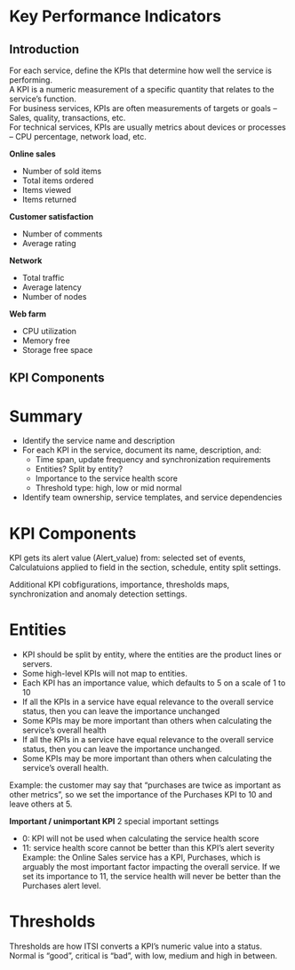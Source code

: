 # Key Performance Indicators

<h2>Introduction</h2>
For each service, define the KPIs that determine how well the service is performing.<br>
A KPI is a numeric measurement of a specific quantity that relates to the service’s function.<br>
For business services, KPIs are often measurements of targets or goals –Sales, quality, transactions, etc.<br>
For technical services, KPIs are usually metrics about devices or processes – CPU percentage, network load, etc.<br>

<b>Online sales</b>
<ul>
<li>Number of sold items</li>
<li>Total items ordered</li>
<li>Items viewed</li>
<li>Items returned</li>
</ul>

<b>Customer satisfaction</b>
<ul>
<li>Number of comments</li>
<li>Average rating</li>
</ul>

<b>Network</b>
<ul>
<li>Total traffic</li>
<li>Average latency</li>
<li>Number of nodes</li>
</ul>

<b>Web farm</b>
<ul>
<li>CPU utilization</li>
<li>Memory free</li>
<li>Storage free space</li>
</ul>

<h2> KPI Components</h2>

# Summary 
- Identify the service name and description
- For each KPI in the service, document its name, description, and:
    - Time span, update frequency and synchronization requirements
    - Entities? Split by entity?
    - Importance to the service health score
    - Threshold type: high, low or mid normal
- Identify team ownership, service templates, and service dependencies

# KPI Components

KPI gets its alert value (Alert_value) from: selected set of events, Calculatuions applied to field in the section, schedule, entity split settings. <br>

Additional KPI cobfigurations, importance, thresholds maps, synchronization and anomaly detection settings.<br>

# Entities 

- KPI should be split by entity, where the entities are the product lines or servers.<br>
- Some high-level KPIs will not map to entities.<br>
- Each KPI has an importance value, which defaults to 5 on a scale of 1 to 10 <br>
- If all the KPIs in a service have equal relevance to the overall service status, then you can leave the importance unchanged  <br>
- Some KPIs may be more important than others when calculating the service’s overall health  <br>
- If all the KPIs in a service have equal relevance to the overall service status, then you can leave the importance unchanged.<br>
- Some KPIs may be more important than others when calculating the service’s overall health.<br>

Example: the customer may say that “purchases are twice as important as other metrics”, so we set the importance of the Purchases KPI to 10 and leave others at 5. <br>

<b>Important / unimportant KPI</b>
2 special important settings <br>
- 0: KPI will not be used when calculating the service health score<br>
- 11: service health score cannot be better than this KPI’s alert severity<br>
    Example: the Online Sales service has a KPI, Purchases, which is arguably the most important factor impacting the overall service. If we set its importance to 11, the service health will never be better than the Purchases alert level.

# Thresholds
Thresholds are how ITSI converts a KPI’s numeric value into a status.<br>
Normal is “good”, critical is “bad”, with low, medium and high in between. <br>


